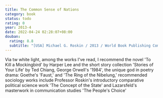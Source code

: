 ```yaml
---
title: The Common Sense of Nations
category: book
status: todo
rating: 0
year: 2013-4
date: 2022-04-24 02:28:07+08:00
douban:
  rating: 8.8
  subtitle: "[USA] Michael G. Roskin / 2013 / World Book Publishing Company"
---
```


Via tw white light, among the works I've read, I recommend the novel 'To Kill a Mockingbird' by Harper Lee and the short story collection 'Stories of Your Life' by Ted Chiang, George Orwell's '1984', the unique god in poetry drama: Goethe's 'Faust,' and 'The Ring of the Nibelung,' recommended sociology works include Professor Roskin's introductory comparative political science work 'The Concept of the State' and Lazarsfeld's masterwork in communication studies 'The People's Choice'
